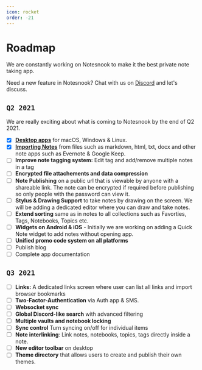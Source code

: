 ```yaml
---
icon: rocket
order: -21
---
```


# Roadmap

We are constantly working on Notesnook to make it the best private note taking app.

Need a new feature in Notesnook? Chat with us on [Discord](https://discord.com/invite/5davZnhw3V) and let's discuss.

## `Q2 2021`

We are really exciting about what is coming to Notesnook by the end of Q2 2021.

- [x] **[Desktop apps](https://github.com/streetwriters/notesnook/releases)** for macOS, Windows & Linux.
- [x] **[Importing Notes](https://importer.notesnook.com)** from files such as markdown, html, txt, docx and other note apps such as Evernote & Google Keep.
- [ ] **Improve note tagging system:** Edit tag and add/remove multiple notes in a tag
- [ ] **Encrypted file attachements and data compression**
- [ ] **Note Publishing** on a public url that is viewable by anyone with a shareable link. The note can be encrypted if required before publishing so only people with the password can view it.
- [ ] **Stylus & Drawing Support** to take notes by drawing on the screen. We will be adding a dedicated editor where you can draw and take notes.
- [ ] **Extend sorting** same as in notes to all collections such as Favorties, Tags, Notebooks, Topics etc.
- [ ] **Widgets on Android & iOS** - Initially we are working on adding a Quick Note widget to add notes without opening app.
- [ ] **Unified promo code system on all platforms**
- [ ] Publish blog
- [ ] Complete app documentation

## `Q3 2021`

- [ ] **Links:** A dedicated links screen where user can list all links and import browser bookmarks
- [ ] **Two-Factor-Authentication** via Auth app & SMS.
- [ ] **Websocket sync**
- [ ] **Global Discord-like search** with advanced filtering
- [ ] **Multiple vaults and notebook locking**
- [ ] **Sync control** Turn syncing on/off for individual items
- [ ] **Note interlinking**: Link notes, notebooks, topics, tags directly inside a note.
- [ ] **New editor toolbar** on desktop
- [ ] **Theme directory** that allows users to create and publish their own themes.